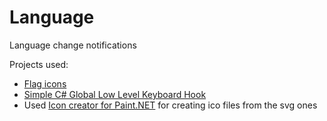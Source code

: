 
# Language
Language change notifications

Projects used:
* [Flag icons](https://github.com/lipis/flag-icons)
* [Simple C# Global Low Level Keyboard Hook](https://www.codeproject.com/Articles/19004/A-Simple-C-Global-Low-Level-Keyboard-Hook)
* Used [Icon creator for Paint.NET](https://github.com/KyleTTucker/Paint.net-Icon-Creator/releases/tag/IconCreator1.0) for creating ico files from the svg ones